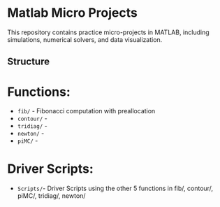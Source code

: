 # Matlab Micro Projects

This repository contains practice micro-projects in MATLAB, including simulations, numerical solvers, and data visualization.

## Structure
# Functions:
- `fib/` - Fibonacci computation with preallocation
- `contour/` - 
- `tridiag/` - 
- `newton/` - 
- `piMC/` -  
# Driver Scripts:
- `Scripts/`- Driver Scripts using the other 5 functions in fib/, contour/, piMC/, tridiag/, newton/